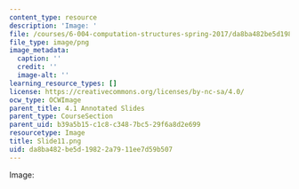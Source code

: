 ```yaml
---
content_type: resource
description: 'Image: '
file: /courses/6-004-computation-structures-spring-2017/da8ba482be5d19822a7911ee7d59b507_Slide11.png
file_type: image/png
image_metadata:
  caption: ''
  credit: ''
  image-alt: ''
learning_resource_types: []
license: https://creativecommons.org/licenses/by-nc-sa/4.0/
ocw_type: OCWImage
parent_title: 4.1 Annotated Slides
parent_type: CourseSection
parent_uid: b39a5b15-c1c8-c348-7bc5-29f6a8d2e699
resourcetype: Image
title: Slide11.png
uid: da8ba482-be5d-1982-2a79-11ee7d59b507
---
```

Image: 